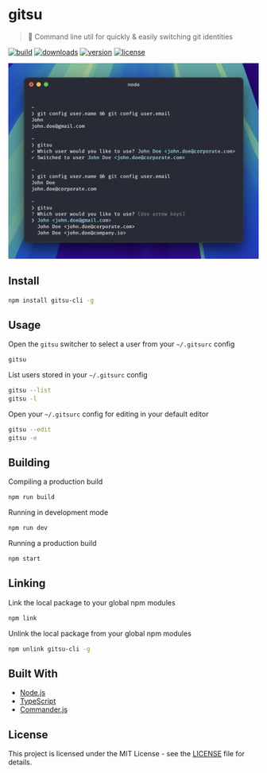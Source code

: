# gitsu

> 🥷 Command line util for quickly & easily switching git identities

[![build](https://github.com/jamieweavis/gitsu/actions/workflows/build.yml/badge.svg?branch=main)](https://github.com/jamieweavis/gitsu/actions)
[![downloads](https://img.shields.io/npm/dt/gitsu-cli.svg)](https://npmjs.com/package/gitsu-cli)
[![version](https://img.shields.io/github/release/jamieweavis/gitsu.svg)](https://github.com/jamieweavis/gitsu/releases)
[![license](https://img.shields.io/badge/license-MIT-blue.svg)](https://github.com/jamieweavis/gitsu/blob/main/LICENSE)

<img width=678 alt="Screenshot" src="./.github/screenshot.png">

## Install

```sh
npm install gitsu-cli -g
```

## Usage

Open the `gitsu` switcher to select a user from your `~/.gitsurc` config
```sh
gitsu
```

List users stored in your `~/.gitsurc` config
```sh
gitsu --list
gitsu -l
```

Open your `~/.gitsurc` config for editing in your default editor
```sh
gitsu --edit
gitsu -e
```

## Building

Compiling a production build
```sh
npm run build
```

Running in development mode
```sh
npm run dev
```

Running a production build
```sh
npm start
```

## Linking

Link the local package to your global npm modules
```sh
npm link
```

Unlink the local package from your global npm modules
```sh
npm unlink gitsu-cli -g
```

## Built With

- [Node.js](https://github.com/nodejs/node)
- [TypeScript](https://github.com/microsoft/TypeScript)
- [Commander.js](https://github.com/tj/commander.js)

## License

This project is licensed under the MIT License - see the [LICENSE](LICENSE) file for details.
